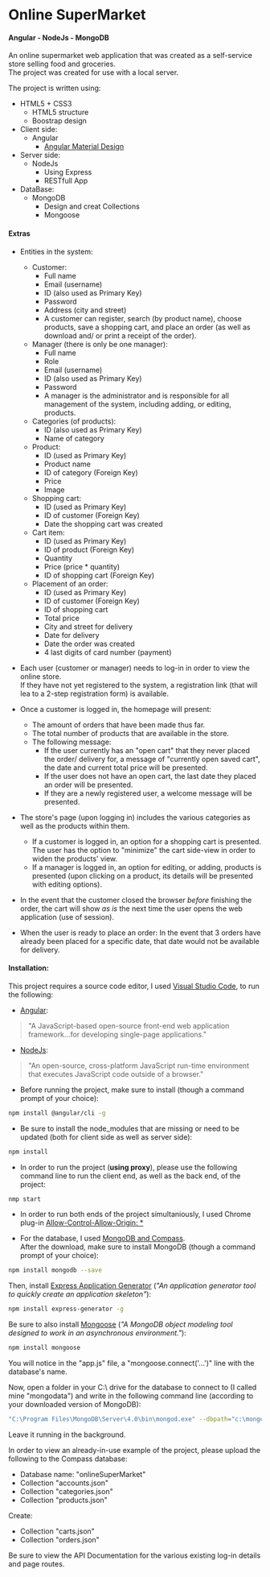 # Online SuperMarket
#### Angular - NodeJs - MongoDB

An online supermarket web application that was created as a self-service store selling food and groceries.  
The project was created for use with a local server.

The project is written using:

  - HTML5 + CSS3
    - HTML5 structure
    - Boostrap design
  - Client side:
    - Angular
      - [Angular Material Design](https://material.angular.io/)
  - Server side:
    - NodeJs
      - Using Express
      - RESTfull App
  - DataBase:
    - MongoDB
      - Design and creat Collections
      - Mongoose

#### Extras
- Entities in the system:
  -  Customer:
     - Full name
     - Email (username)
     - ID (also used as Primary Key)
     - Password
     - Address (city and street)
     - A customer can register, search (by product name), choose products, save a shopping cart, and place an order (as well as download and/ or print a receipt of the order).
  - Manager (there is only be one manager):
    - Full name
    - Role
    - Email (username)
    - ID (also used as Primary Key)
    - Password
    - A manager is the administrator and is responsible for all management of the system, including adding, or editing, products.
  - Categories (of products):
    - ID (also used as Primary Key)
    - Name of category
  - Product:
    - ID (used as Primary Key)
    - Product name
    - ID of category (Foreign Key)
    - Price
    - Image
  - Shopping cart:
    -  ID (used as Primary Key)
    -  ID of customer (Foreign Key)
    -  Date the shopping cart was created
  - Cart item: 
    -  ID (used as Primary Key)
    -  ID of product (Foreign Key)
    -  Quantity
    -  Price (price * quantity)
    -  ID of shopping cart (Foreign Key)
  -  Placement of an order:
     -  ID (used as Primary Key) 
     -  ID of customer (Foreign Key)
     -  ID of shopping cart 
     -  Total price
     -  City and street for delivery
     -  Date for delivery
     -  Date the order was created
     -  4 last digits of card number (payment)

- Each user (customer or manager) needs to log-in in order to view the online store.  
If they have not yet registered to the system, a registration link (that will lea to a 2-step registration form) is available.
- Once a customer is logged in, the homepage will present:
   - The amount of orders that have been made thus far.
   - The total number of products that are available in the store.
   - The following message:
      - If the user currently has an "open cart" that they never placed the order/ delivery for, a message of "currently open saved cart", the date and current total price will be presented.
      - If the user does not have an open cart, the last date they placed an order will be presented.
      - If they are a newly registered user, a welcome message will be presented.
-  The store's page (upon logging in) includes the various categories as well as the products within them. 
   -  If a customer is logged in, an option for a shopping cart is presented.
The user has the option to "minimize" the cart side-view in order to widen the products' view.
   -  If a manager is logged in, an option for editing, or adding, products is presented (upon clicking on a product, its details will be presented with editing options).
- In the event that the customer closed the browser *before* finishing the order, the cart will show *as is* the next time the user opens the web application (use of session).
- When the user is ready to place an order: 
In the event that 3 orders have already been placed for a specific date, that date would not be available for delivery. 

#### Installation:

This project requires a source code editor, I used [Visual Studio Code](https://code.visualstudio.com/), to run the following: 
- [Angular](https://angular.io/): 
> "A JavaScript-based open-source front-end web application framework...for developing single-page applications." 
- [NodeJs](https://nodejs.org/):
> "An open-source, cross-platform JavaScript run-time environment that executes JavaScript code outside of a browser."
- Before running the project, make sure to install (though a command prompt of your choice):
```sh
npm install @angular/cli -g
```
- Be sure to install the node_modules that are missing or need to be updated (both for client side as well as server side):
```sh
npm install
``` 
- In order to run the project (**using proxy**), please use the following command line to run the client end, as well as the back end, of the project:
```sh
nmp start
``` 
- In order to run both ends of the project simultaniously, I used Chrome plug-in [Allow-Control-Allow-Origin: *](https://chrome.google.com/webstore/detail/allow-control-allow-origi/nlfbmbojpeacfghkpbjhddihlkkiljbi?hl=en)

- For the database, I used [MongoDB and Compass](https://www.mongodb.com/products/compass).  
After the download, make sure to install MongoDB (though a command prompt of your choice):
```sh
npm install mongodb --save
```
Then, install [Express Application Generator](https://expressjs.com/en/starter/generator.html) (*"An application generator tool to quickly create an application skeleton"*):
```sh
npm install express-generator -g
```
Be sure to also install [Mongoose](https://mongoosejs.com/) (*"A MongoDB object modeling tool designed to work in an asynchronous environment."*):
```sh
npm install mongoose
```
You will notice in the "app.js" file, a "mongoose.connect('...')" line with the database's name.  

Now, open a folder in your C:\ drive for the database to connect to (I called mine "mongodata") and write in the following command line (according to your downloaded version of MongoDB):
```sh
"C:\Program Files\MongoDB\Server\4.0\bin\mongod.exe" --dbpath="c:\mongodata"
```
Leave it running in the background.

In order to view an already-in-use example of the project, please upload the following to the Compass database:
  - Database name: "onlineSuperMarket"
  - Collection "accounts.json"
  - Collection "categories.json"
  - Collection "products.json"  
  
Create:  
  - Collection "carts.json"
  - Collection "orders.json"

Be sure to view the API Documentation for the various existing log-in details and page routes. 


 
